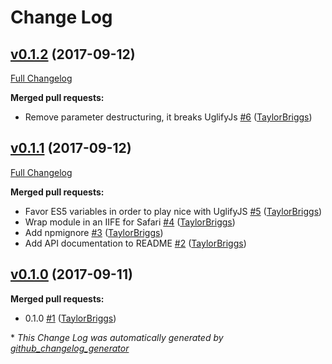 # Change Log

## [v0.1.2](https://github.com/we-are-vrsus/devise-token-client/tree/v0.1.2) (2017-09-12)
[Full Changelog](https://github.com/we-are-vrsus/devise-token-client/compare/v0.1.1...v0.1.2)

**Merged pull requests:**

- Remove parameter destructuring, it breaks UglifyJs [\#6](https://github.com/we-are-vrsus/devise-token-client/pull/6) ([TaylorBriggs](https://github.com/TaylorBriggs))

## [v0.1.1](https://github.com/we-are-vrsus/devise-token-client/tree/v0.1.1) (2017-09-12)
[Full Changelog](https://github.com/we-are-vrsus/devise-token-client/compare/v0.1.0...v0.1.1)

**Merged pull requests:**

- Favor ES5 variables in order to play nice with UglifyJS [\#5](https://github.com/we-are-vrsus/devise-token-client/pull/5) ([TaylorBriggs](https://github.com/TaylorBriggs))
- Wrap module in an IIFE for Safari [\#4](https://github.com/we-are-vrsus/devise-token-client/pull/4) ([TaylorBriggs](https://github.com/TaylorBriggs))
- Add npmignore [\#3](https://github.com/we-are-vrsus/devise-token-client/pull/3) ([TaylorBriggs](https://github.com/TaylorBriggs))
- Add API documentation to README [\#2](https://github.com/we-are-vrsus/devise-token-client/pull/2) ([TaylorBriggs](https://github.com/TaylorBriggs))

## [v0.1.0](https://github.com/we-are-vrsus/devise-token-client/tree/v0.1.0) (2017-09-11)
**Merged pull requests:**

- 0.1.0 [\#1](https://github.com/we-are-vrsus/devise-token-client/pull/1) ([TaylorBriggs](https://github.com/TaylorBriggs))



\* *This Change Log was automatically generated by [github_changelog_generator](https://github.com/skywinder/Github-Changelog-Generator)*